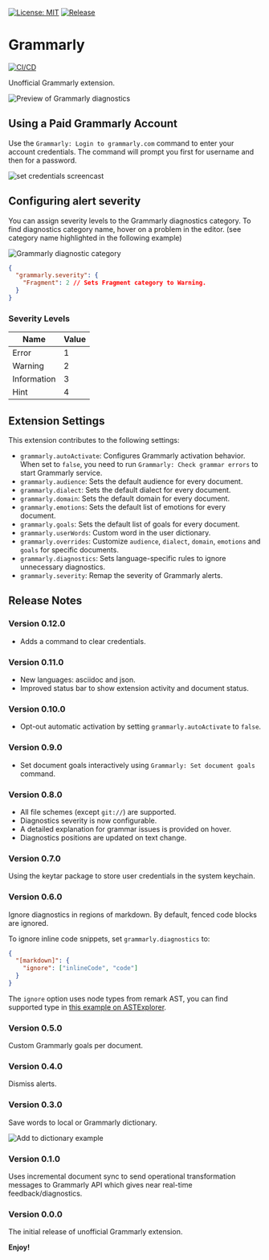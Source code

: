 [![License: MIT](https://img.shields.io/badge/License-MIT-green.svg)](https://opensource.org/licenses/MIT)
[![Release](https://img.shields.io/github/release/emacs-grammarly/unofficial-grammarly-language-server.svg?logo=github)](https://github.com/emacs-grammarly/unofficial-grammarly-language-server/releases/latest)

# Grammarly

[![CI/CD](https://github.com/emacs-grammarly/unofficial-grammarly-language-server/actions/workflows/ci.yaml/badge.svg)](https://github.com/emacs-grammarly/unofficial-grammarly-language-server/actions/workflows/ci.yaml)

Unofficial Grammarly extension.

![Preview of Grammarly diagnostics](./extension/assets/screenshot1.png)

## Using a Paid Grammarly Account

Use the `Grammarly: Login to grammarly.com` command to enter your account credentials. The command will prompt you first for username and then for a password.

![set credentials screencast](./extension/assets/set-credentials-screencast.gif)

## Configuring alert severity

You can assign severity levels to the Grammarly diagnostics category. To find diagnostics category name, hover on a problem in the editor. (see category name highlighted in the following example)

![Grammarly diagnostic category](./extension/assets/category.png)

```json
{
  "grammarly.severity": {
    "Fragment": 2 // Sets Fragment category to Warning.
  }
}
```

### Severity Levels

| Name        | Value |
| ----------- | ----- |
| Error       | 1     |
| Warning     | 2     |
| Information | 3     |
| Hint        | 4     |

## Extension Settings

This extension contributes to the following settings:

- `grammarly.autoActivate`: Configures Grammarly activation behavior. When set to `false`, you need to run `Grammarly: Check grammar errors` to start Grammarly service.
- `grammarly.audience`: Sets the default audience for every document.
- `grammarly.dialect`: Sets the default dialect for every document.
- `grammarly.domain`: Sets the default domain for every document.
- `grammarly.emotions`: Sets the default list of emotions for every document.
- `grammarly.goals`: Sets the default list of goals for every document.
- `grammarly.userWords`: Custom word in the user dictionary.
- `grammarly.overrides`: Customize `audience`, `dialect`, `domain`, `emotions` and `goals` for specific documents.
- `grammarly.diagnostics`: Sets language-specific rules to ignore unnecessary diagnostics.
- `grammarly.severity`: Remap the severity of Grammarly alerts.

## Release Notes

### Version 0.12.0

- Adds a command to clear credentials.

### Version 0.11.0

- New languages: asciidoc and json.
- Improved status bar to show extension activity and document status.

### Version 0.10.0

- Opt-out automatic activation by setting `grammarly.autoActivate` to `false`.

### Version 0.9.0

- Set document goals interactively using `Grammarly: Set document goals` command.

### Version 0.8.0

- All file schemes (except `git://`) are supported.
- Diagnostics severity is now configurable.
- A detailed explanation for grammar issues is provided on hover.
- Diagnostics positions are updated on text change.

### Version 0.7.0

Using the keytar package to store user credentials in the system keychain.

### Version 0.6.0

Ignore diagnostics in regions of markdown. By default, fenced code blocks are ignored.

To ignore inline code snippets, set `grammarly.diagnostics` to:

```json
{
  "[markdown]": {
    "ignore": ["inlineCode", "code"]
  }
}
```

The `ignore` option uses node types from remark AST, you can find supported type in [this example on ASTExplorer](https://astexplorer.net/#/gist/6f869d3c43eed83a533b8146ac0f470b/latest).

### Version 0.5.0

Custom Grammarly goals per document.

### Version 0.4.0

Dismiss alerts.

### Version 0.3.0

Save words to local or Grammarly dictionary.

![Add to dictionary example](./extension/assets/screenshot2.png)

### Version 0.1.0

Uses incremental document sync to send operational transformation messages to Grammarly API which
gives near real-time feedback/diagnostics.

### Version 0.0.0

The initial release of unofficial Grammarly extension.

**Enjoy!**
